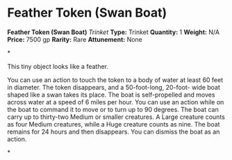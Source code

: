 # Feather Token (Swan Boat)

**Feather Token (Swan Boat)**
_Trinket_
**Type:** Trinket
**Quantity:** 1
**Weight:** N/A
**Price:** 7500 gp
**Rarity:** Rare
**Attunement:** None

*<p>This tiny object looks like a feather.

You can use an action to touch the token to a body of water at least 60 feet in diameter. The token disappears, and a 50-foot-long, 20-foot- wide boat shaped like a swan takes its place. The boat is self-propelled and moves across water at a speed of 6 miles per hour. You can use an action while on the boat to command it to move or to turn up to 90 degrees. The boat can carry up to thirty-two Medium or smaller creatures. A Large creature counts as four Medium creatures, while a Huge creature counts as nine. The boat remains for 24 hours and then disappears. You can dismiss the boat as an action.</p>*